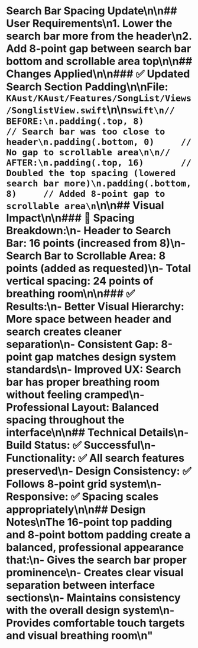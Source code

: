 # Search Bar Spacing Update\n\n## User Requirements\n1. **Lower the search bar more** from the header\n2. **Add 8-point gap** between search bar bottom and scrollable area top\n\n## Changes Applied\n\n### ✅ **Updated Search Section Padding**\n\n**File**: `KAust/KAust/Features/SongList/Views/SonglistView.swift`\n\n```swift\n// BEFORE:\n.padding(.top, 8)        // Search bar was too close to header\n.padding(.bottom, 0)     // No gap to scrollable area\n\n// AFTER:\n.padding(.top, 16)       // Doubled the top spacing (lowered search bar more)\n.padding(.bottom, 8)     // Added 8-point gap to scrollable area\n```\n\n## Visual Impact\n\n### **🎯 Spacing Breakdown:**\n- **Header to Search Bar**: 16 points (increased from 8)\n- **Search Bar to Scrollable Area**: 8 points (added as requested)\n- **Total vertical spacing**: 24 points of breathing room\n\n### **✅ Results:**\n- **Better Visual Hierarchy**: More space between header and search creates cleaner separation\n- **Consistent Gap**: 8-point gap matches design system standards\n- **Improved UX**: Search bar has proper breathing room without feeling cramped\n- **Professional Layout**: Balanced spacing throughout the interface\n\n## Technical Details\n- **Build Status**: ✅ Successful\n- **Functionality**: ✅ All search features preserved\n- **Design Consistency**: ✅ Follows 8-point grid system\n- **Responsive**: ✅ Spacing scales appropriately\n\n## Design Notes\nThe 16-point top padding and 8-point bottom padding create a balanced, professional appearance that:\n- Gives the search bar proper prominence\n- Creates clear visual separation between interface sections\n- Maintains consistency with the overall design system\n- Provides comfortable touch targets and visual breathing room\n" 